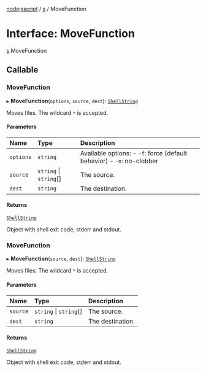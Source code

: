 [nodejsscript](../README.md) / [s](../modules/s.md) / MoveFunction

# Interface: MoveFunction

[s](../modules/s.md).MoveFunction

## Callable

### MoveFunction

▸ **MoveFunction**(`options`, `source`, `dest`): [`ShellString`](../modules/s.md#shellstring)

Moves files. The wildcard `*` is accepted.

#### Parameters

| Name | Type | Description |
| :------ | :------ | :------ |
| `options` | `string` | Available options:        - `-f`: force (default behavior)        - `-n`: no-clobber |
| `source` | `string` \| `string`[] | The source. |
| `dest` | `string` | The destination. |

#### Returns

[`ShellString`](../modules/s.md#shellstring)

Object with shell exit code, stderr and stdout.

### MoveFunction

▸ **MoveFunction**(`source`, `dest`): [`ShellString`](../modules/s.md#shellstring)

Moves files. The wildcard `*` is accepted.

#### Parameters

| Name | Type | Description |
| :------ | :------ | :------ |
| `source` | `string` \| `string`[] | The source. |
| `dest` | `string` | The destination. |

#### Returns

[`ShellString`](../modules/s.md#shellstring)

Object with shell exit code, stderr and stdout.

